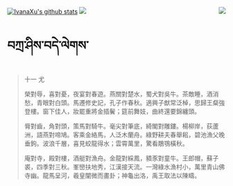 [![IvanaXu's github stats](https://github-readme-stats.vercel.app/api?username=IvanaXu&show_icons=true&theme=vue-dark)](https://github.com/anuraghazra/github-readme-stats)
<img align="right" src="https://github-readme-stats.vercel.app/api/top-langs/?username=IvanaXu&langs_count=7&theme=graywhite" />
<img src="https://github-readme-stats.vercel.app/api/wakatime?username=IvanaXu&layout=compact&langs_count=6&theme=vue-dark&&custom_title=Programming Times(Jul 29 2021-)" />
# བཀྲ་ཤིས་བདེ་ལེགས་
> 十一 尤
> 
> 榮對辱，喜對憂，夜宴對春遊。燕關對楚水，蜀犬對吳牛。茶敵睡，酒消愁，青眼對白頭。馬遷修史記，孔子作春秋。適興子猷常泛棹，思歸王粲強登樓。窗下佳人，妝罷重將金插鬢；筵前舞妓，曲終還要錦纏頭。
> 
> 脣對齒，角對頭，策馬對騎牛。毫尖對筆底，綺閣對雕鏤。楊柳岸，荻蘆洲，語燕對啼鳩。客乘金絡馬，人泛木蘭舟。綠野耕夫春舉耜，碧池漁父晚垂鉤。波浪千層，喜見蛟龍得水；雲霄萬里，驚看鵰鶚橫秋。
> 
> 庵對寺，殿對樓，酒艇對漁舟。金龍對綵鳳，豶豕對童牛。王郎帽，蘇子裘，四季對三秋。峯巒扶地秀，江漢接天流。一灣綠水漁村小，萬里青山佛寺幽。龍馬呈河，羲皇闡微而畫卦；神龜出洛，禹王取法以陳疇。
>